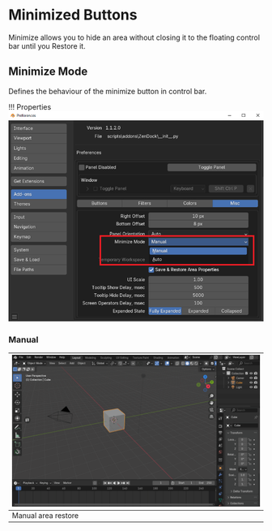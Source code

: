 # Minimized Buttons
Minimize allows you to hide an area without closing it to the floating control bar until you Restore it.

## Minimize Mode
Defines the behaviour of the minimize button in control bar.

!!! Properties
    ![](img/screen/minimize_mode.png)

### Manual

| ![](img/screen/minimize_restore_manual.gif) |
|---|
| Manual area restore |
